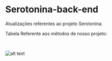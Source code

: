 # Serotonina-back-end
Atualizações referentes ao projeto Serotonina.
<br>

Tabela Referente aos métodos de nosso projeto:

<br>

![alt text](https://github.com/giovannalauraa/Serotonina-front-back-att/blob/6de594bc0e2ede80c2d65eafe59c264f2b696b27/API.png)
